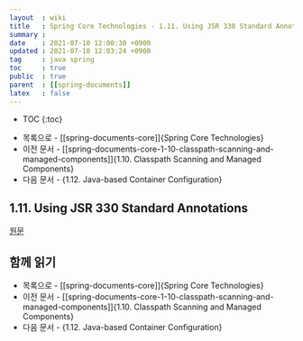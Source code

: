 ```yaml
---
layout  : wiki
title   : Spring Core Technologies - 1.11. Using JSR 330 Standard Annotations
summary : 
date    : 2021-07-10 12:00:30 +0900
updated : 2021-07-10 12:03:24 +0900
tag     : java spring
toc     : true
public  : true
parent  : [[spring-documents]]
latex   : false
---
```

* TOC
{:toc}

- 목록으로 - [[spring-documents-core]]{Spring Core Technologies}
- 이전 문서 - [[spring-documents-core-1-10-classpath-scanning-and-managed-components]]{1.10. Classpath Scanning and Managed Components}
- 다음 문서 - {1.12. Java-based Container Configuration}

## 1.11. Using JSR 330 Standard Annotations

[원문]( https://docs.spring.io/spring-framework/docs/5.3.7/reference/html/core.html#beans-standard-annotations )




## 함께 읽기

- 목록으로 - [[spring-documents-core]]{Spring Core Technologies}
- 이전 문서 - [[spring-documents-core-1-10-classpath-scanning-and-managed-components]]{1.10. Classpath Scanning and Managed Components}
- 다음 문서 - {1.12. Java-based Container Configuration}
